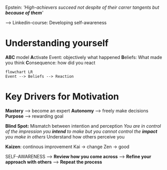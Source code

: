 Epstein:
*'High-achievers succeed not despite of their carrer tangents but **because of them**'*

--> Linkedin-course: Developing self-awareness
# Understanding yourself

**ABC** model
**A**ctivate Event: objectively what happened
**B**eliefs: What made you think
**C**onsequence: how did you react

```mermaid
flowchart LR
Event --> Beliefs --> Reaction
```
# Key Drivers for Motivation

**Mastery** --> become an expert
**Autonomy** --> freely make decisions
**Purpose** --> rewarding goal


**Blind Spot:** Mismatch between intention and perception
*You are in control of the impression you **intend** to make but you cannot control the **impact** you make in others*
Understand how others perceive you

**Kaizen**: continous improvement
Kai -> change
Zen -> good

SELF-AWARENESS
--> **Review how you come across**
--> **Refine your approach with others**
--> **Repeat the process**